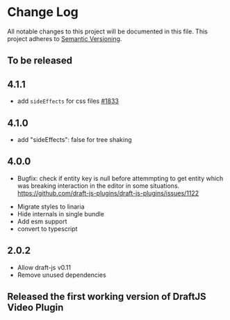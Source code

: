 # Change Log

All notable changes to this project will be documented in this file.
This project adheres to [Semantic Versioning](http://semver.org/).

## To be released

## 4.1.1

- add `sideEffects` for css files [#1833](https://github.com/draft-js-plugins/draft-js-plugins/issues/1833)

## 4.1.0

- add "sideEffects": false for tree shaking

## 4.0.0

- Bugfix: check if entity key is null before attemmpting to get entity which was breaking interaction in the editor in some situations. https://github.com/draft-js-plugins/draft-js-plugins/issues/1122

* Migrate styles to linaria
* Hide internals in single bundle
* Add esm support
* convert to typescript

## 2.0.2

- Allow draft-js v0.11
- Remove unused dependencies

## Released the first working version of DraftJS Video Plugin
